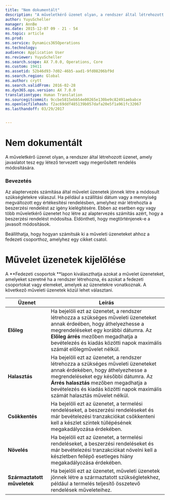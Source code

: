 ```yaml
---
title: "Nem dokumentált"
description: "A műveletkérő üzenet olyan, a rendszer által létrehozott üzenet, amely javaslatot tesz egy létező tervezett vagy megerősített rendelés módosítására."
author: YuyuScheller
manager: AnnBe
ms.date: 2015-12-07 09 - 21 - 54
ms.topic: article
ms.prod: 
ms.service: Dynamics365Operations
ms.technology: 
audience: Application User
ms.reviewer: YuyuScheller
ms.search.scope: AX 7.0.0, Operations, Core
ms.custom: 19411
ms.assetid: 52b46d93-7d02-46b5-aad1-9fd08206bf9d
ms.search.region: Global
ms.author: crytt
ms.search.validFrom: 2016-02-28
ms.dyn365.ops.version: AX 7.0.0
translationtype: Human Translation
ms.sourcegitcommit: 9ccbe5815ebb54e00265e130be9c82491aebabce
ms.openlocfilehash: f2ac69ddf485139b057dafa20e5f1a961fc32067
ms.lasthandoff: 03/29/2017


---
```


# <a name="undocumented"></a>Nem dokumentált

A műveletkérő üzenet olyan, a rendszer által létrehozott üzenet, amely javaslatot tesz egy létező tervezett vagy megerősített rendelés módosítására.

### <a name="introduction"></a>Bevezetés

Az alaptervezés számítása által művelet üzenetek jönnek létre a módosult szükségletekre válaszul. Ha például a szállítási dátum vagy a mennyiség megváltozott egy értékesítési rendelésben, amelyhez már létrehozta a beszerzési rendelést az igény kielégítésére. Ebben az esetben egy vagy több műveletkérő üzenetet hoz létre az alaptervezés számítás azért, hogy a beszerzési rendelést módosítsa. Eldöntheti, hogy megtörténjenek-e a javasolt módosítások.

Beállíthatja, hogy hogyan számítsák ki a műveleti üzeneteket ahhoz a fedezeti csoporthoz, amelyhez egy cikket csatol.

 <a name="selecting-action-messages"></a> Művelet üzenetek kijelölése
==========================

A **Fedezeti csoportok **lapon kiválaszthatja azokat a művelet üzeneteket, amelyeket szeretné ha a rendszer létrehozna, és azokat a fedezeti csoportokat vagy elemeket, amelyek az üzenetekre vonatkoznak. A következő műveleti üzenetek közül lehet választani.

| Üzenet             | Leírás                                                                                                                                                                                                                                              |
|---------------------|----------------------------------------------------------------------------------------------------------------------------------------------------------------------------------------------------------------------------------------------------------|
| **Előleg**         | Ha bejelöli ezt az üzenetet, a rendszer létrehozza a szükséges műveleti üzeneteket annak érdeében, hogy áthelyezhesse a megrendeléseket egy korábbi dátumra. Az **Előleg árrés** mezőben megadhatja a bevételezés és kiadás közötti napok maximális számát előlegművelet nélkül. |
| **Halasztás**        | Ha bejelöli ezt az üzenetet, a rendszer létrehozza a szükséges műveleti üzeneteket annak érdekében, hogy áthelyezhesse a megrendeléseket egy későbbi dátumra. Az **Árrés halasztás** mezőben megadhatja a bevételezés és kiadás közötti napok maximális számát halasztás művelet nélkül.       |
| **Csökkentés**        | Ha bejelöli ezt az üzenetet, a termelési rendeléseket, a beszerzési rendeléseket és már bevételezési tranzakciókat csökkenteni kell a készlet szintek túllépésének megakadályozása érdekében.                                                                                                   |
| **Növelés**        | Ha bejelöli ezt az üzenetet, a termelési rendeléseket, a beszerzési rendeléseket és már bevételezési tranzakciókat növelni kell a készletben fellépő esetleges hiány megakadályozása érdekében.                                                                                                    |
| **Származtatott műveletek** | Ha bejelöli ezt az üzenetet, műveleti üzenetek jönnek létre a származtatott szükségletekhez, például a termelés teljesítő összetevő rendelések műveleteihez.                                                                                                   |




